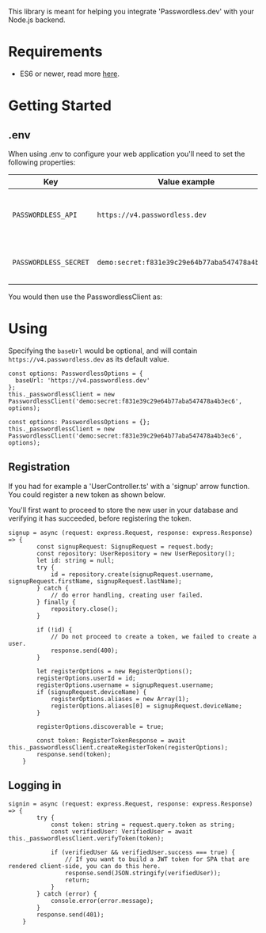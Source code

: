 This library is meant for helping you integrate 'Passwordless.dev' with your Node.js backend.

# Requirements
- ES6 or newer, read more [here](https://node.green/).

# Getting Started
## .env
When using .env to configure your web application you'll need to set the following properties:

| Key                   | Value example                                  | Description                                                  | Optional |
|-----------------------|------------------------------------------------|--------------------------------------------------------------|----------|
| `PASSWORDLESS_API`    | `https://v4.passwordless.dev`                  | The base url where your Passwordless.dev back-end is running | Yes      |
| `PASSWORDLESS_SECRET` | `demo:secret:f831e39c29e64b77aba547478a4b3ec6` | This is your secret obtained from the AdminConsole.          | No       |

You would then use the PasswordlessClient as:

# Using
Specifying the `baseUrl` would be optional, and will contain `https://v4.passwordless.dev` as its default value.

```TSX
const options: PasswordlessOptions = {
  baseUrl: 'https://v4.passwordless.dev'
};
this._passwordlessClient = new PasswordlessClient('demo:secret:f831e39c29e64b77aba547478a4b3ec6', options);
```

```TSX
const options: PasswordlessOptions = {};
this._passwordlessClient = new PasswordlessClient('demo:secret:f831e39c29e64b77aba547478a4b3ec6', options);
```

## Registration
If you had for example a 'UserController.ts' with a 'signup' arrow function. You could register a new token as shown below.

You'll first want to proceed to store the new user in your database and verifying it has succeeded, before registering the token.

```TSX
signup = async (request: express.Request, response: express.Response) => {
        const signupRequest: SignupRequest = request.body;
        const repository: UserRepository = new UserRepository();
        let id: string = null;
        try {
            id = repository.create(signupRequest.username, signupRequest.firstName, signupRequest.lastName);
        } catch {
            // do error handling, creating user failed.
        } finally {
            repository.close();
        }

        if (!id) {
            // Do not proceed to create a token, we failed to create a user.
            response.send(400);
        }

        let registerOptions = new RegisterOptions();
        registerOptions.userId = id;
        registerOptions.username = signupRequest.username;
        if (signupRequest.deviceName) {
            registerOptions.aliases = new Array(1);
            registerOptions.aliases[0] = signupRequest.deviceName;
        }
        
        registerOptions.discoverable = true;
        
        const token: RegisterTokenResponse = await this._passwordlessClient.createRegisterToken(registerOptions);
        response.send(token);
    }
```

## Logging in

```TSX
signin = async (request: express.Request, response: express.Response) => {
        try {
            const token: string = request.query.token as string;
            const verifiedUser: VerifiedUser = await this._passwordlessClient.verifyToken(token);

            if (verifiedUser && verifiedUser.success === true) {
                // If you want to build a JWT token for SPA that are rendered client-side, you can do this here.
                response.send(JSON.stringify(verifiedUser));
                return;
            }
        } catch (error) {
            console.error(error.message);
        }
        response.send(401);
    }
```